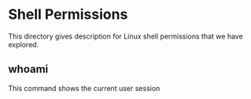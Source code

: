# Shell Permissions  
This directory gives description for Linux shell permissions that we have explored. 

## whoami  
This command shows the current user session
